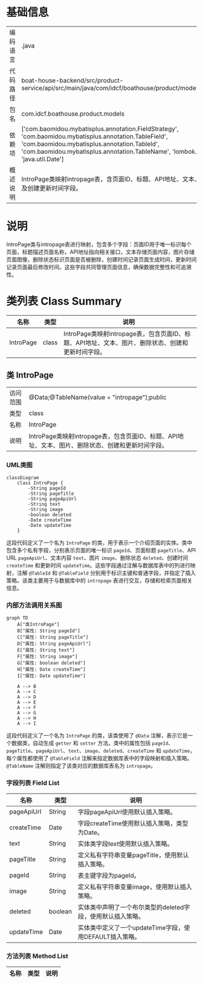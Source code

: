 # 基础信息

|      |      |
|------|------|
| 编码语言 | .java |
| 代码路径 | boat-house-backend/src/product-service/api/src/main/java/com/idcf/boathouse/product/models/IntroPage.java |
| 包名 | com.idcf.boathouse.product.models |
| 依赖项 | ['com.baomidou.mybatisplus.annotation.FieldStrategy', 'com.baomidou.mybatisplus.annotation.TableField', 'com.baomidou.mybatisplus.annotation.TableId', 'com.baomidou.mybatisplus.annotation.TableName', 'lombok.Data', 'java.util.Date'] |
| 概述说明 | IntroPage类映射intropage表，含页面ID、标题、API地址、文本、图片、删除状态及创建更新时间字段。 |

# 说明

IntroPage类与intropage表进行映射，包含多个字段：页面ID用于唯一标识每个页面，标题描述页面名称，API地址指向相关接口，文本存储页面内容，图片存储页面图像，删除状态标识页面是否被删除，创建时间记录页面生成时间，更新时间记录页面最后修改时间。这些字段共同管理页面信息，确保数据完整性和可追溯性。

# 类列表 Class Summary

| 名称   | 类型  | 说明 |
|-------|------|-------------|
| IntroPage | class | IntroPage类映射intropage表，包含页面ID、标题、API地址、文本、图片、删除状态、创建和更新时间字段。 |



## 类 IntroPage

|      |      |
|------|------|
| 访问范围 | @Data;@TableName(value = "intropage");public |
| 类型 | class |
| 名称 | IntroPage |
| 说明 | IntroPage类映射intropage表，包含页面ID、标题、API地址、文本、图片、删除状态、创建和更新时间字段。 |


### UML类图

```mermaid
classDiagram
    class IntroPage {
        -String pageId
        -String pageTitle
        -String pageApiUrl
        -String text
        -String image
        -boolean deleted
        -Date createTime
        -Date updateTime
    }
```

这段代码定义了一个名为 `IntroPage` 的类，用于表示一个介绍页面的实体。类中包含多个私有字段，分别表示页面的唯一标识 `pageId`、页面标题 `pageTitle`、API URL `pageApiUrl`、文本内容 `text`、图片 `image`、删除状态 `deleted`、创建时间 `createTime` 和更新时间 `updateTime`。这些字段通过注解与数据库表中的列进行映射，注解 `@TableId` 和 `@TableField` 分别用于标识主键和普通字段，并指定了插入策略。该类主要用于与数据库中的 `intropage` 表进行交互，存储和检索页面相关信息。


### 内部方法调用关系图

```mermaid
graph TD
    A["类IntroPage"]
    B["属性: String pageId"]
    C["属性: String pageTitle"]
    D["属性: String pageApiUrl"]
    E["属性: String text"]
    F["属性: String image"]
    G["属性: boolean deleted"]
    H["属性: Date createTime"]
    I["属性: Date updateTime"]

    A --> B
    A --> C
    A --> D
    A --> E
    A --> F
    A --> G
    A --> H
    A --> I
```

这段代码定义了一个名为 `IntroPage` 的类，该类使用了 `@Data` 注解，表示它是一个数据类，自动生成 `getter` 和 `setter` 方法。类中的属性包括 `pageId`、`pageTitle`、`pageApiUrl`、`text`、`image`、`deleted`、`createTime` 和 `updateTime`，每个属性都使用了 `@TableField` 注解来指定数据库表中的字段映射和插入策略。`@TableName` 注解则指定了该类对应的数据库表名为 `intropage`。

### 字段列表 Field List

| 名称  | 类型  | 说明 |
|-------|-------|------|
| pageApiUrl | String | 字段pageApiUrl使用默认插入策略。 |
| createTime | Date | 字段createTime使用默认插入策略，类型为Date。 |
| text | String | 实体类字段text使用默认插入策略。 |
| pageTitle | String | 定义私有字符串变量pageTitle，使用默认插入策略。 |
| pageId | String | 表主键字段为pageId。 |
| image | String | 定义私有字符串变量image，使用默认插入策略。 |
| deleted | boolean | 实体类中声明了一个布尔类型的deleted字段，使用默认插入策略。 |
| updateTime | Date | 实体类中定义了一个updateTime字段，使用DEFAULT插入策略。 |

### 方法列表 Method List

| 名称  | 类型  | 说明 |
|-------|-------|------|




